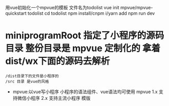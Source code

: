  用vue初始化一个mpvue的模板 文件名为todolist
 vue init mpvue/mpvue-quickstart todolist
     cd todolist
     npm install/cnpm i/yarn add
     npm run dev

# miniprogramRoot 指定了小程序的源码目录 整份目录是 mpvue 定制化的 拿着dist/wx下面的源码去解析 
    /dist目录下的文件是小程序的
    /src 目录 是vue的风格

- mpvue:以vue写小程序 小程序的语法组件、vue语法均可使用
mpvue 1.x 支持微信小程序
      2.x 支持主流小程序
模版<template>:vue组件、小程序组件
js: vue.js + wx.js
 结合时 主页还是以vue语法为主